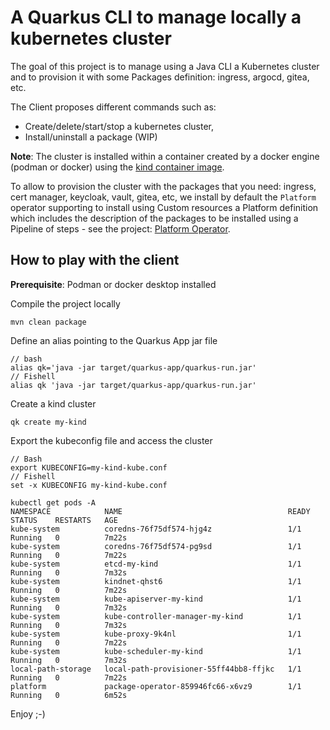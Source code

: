 # A Quarkus CLI to manage locally a kubernetes cluster

The goal of this project is to manage using a Java CLI a Kubernetes cluster and to provision it with some Packages definition: ingress, argocd, gitea, etc. 

The Client proposes different commands such as: 
- Create/delete/start/stop a kubernetes cluster,
- Install/uninstall a package (WIP)

**Note**: The cluster is installed within a container created by a docker engine (podman or docker) using the [kind container image](https://hub.docker.com/r/kindest/node/tags).

To allow to provision the cluster with the packages that you need: ingress, cert manager, keycloak, vault, gitea, etc, we install by default the `Platform` operator
supporting to install using Custom resources a Platform definition which includes the description of the packages to be installed using a Pipeline of steps - see the project: [Platform Operator](https://github.com/halkyonio/java-package-operator).

## How to play with the client

**Prerequisite**: Podman or docker desktop installed

Compile the project locally
```shell
mvn clean package
```
Define an alias pointing to the Quarkus App jar file
```shell
// bash
alias qk='java -jar target/quarkus-app/quarkus-run.jar'
// Fishell
alias qk 'java -jar target/quarkus-app/quarkus-run.jar'
```
Create a kind cluster
```shell
qk create my-kind
```
Export the kubeconfig file and access the cluster
```shell
// Bash
export KUBECONFIG=my-kind-kube.conf
// Fishell
set -x KUBECONFIG my-kind-kube.conf

kubectl get pods -A
NAMESPACE            NAME                                     READY   STATUS    RESTARTS   AGE
kube-system          coredns-76f75df574-hjg4z                 1/1     Running   0          7m22s
kube-system          coredns-76f75df574-pg9sd                 1/1     Running   0          7m22s
kube-system          etcd-my-kind                             1/1     Running   0          7m32s
kube-system          kindnet-qhst6                            1/1     Running   0          7m22s
kube-system          kube-apiserver-my-kind                   1/1     Running   0          7m32s
kube-system          kube-controller-manager-my-kind          1/1     Running   0          7m32s
kube-system          kube-proxy-9k4nl                         1/1     Running   0          7m22s
kube-system          kube-scheduler-my-kind                   1/1     Running   0          7m32s
local-path-storage   local-path-provisioner-55ff44bb8-ffjkc   1/1     Running   0          7m22s
platform             package-operator-859946fc66-x6vz9        1/1     Running   0          6m52s
```
Enjoy ;-)
